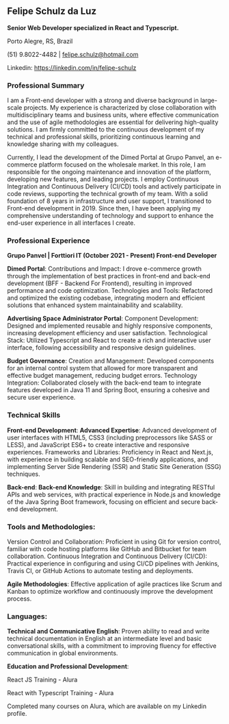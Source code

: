 ## Felipe Schulz da Luz

**Senior Web Developer specialized in React and Typescript.**

Porto Alegre, RS, Brazil

(51) 9.8022-4482 | felipe.schulz@hotmail.com

Linkedin: https://linkedin.com/in/felipe-schulz

### Professional Summary

I am a Front-end developer with a strong and diverse background in large-scale projects. My
experience is characterized by close collaboration with multidisciplinary teams and business
units, where effective communication and the use of agile methodologies are essential for
delivering high-quality solutions. I am firmly committed to the continuous development of my
technical and professional skills, prioritizing continuous learning and knowledge sharing with
my colleagues.

Currently, I lead the development of the Dimed Portal at Grupo Panvel, an e-commerce
platform focused on the wholesale market. In this role, I am responsible for the ongoing
maintenance and innovation of the platform, developing new features, and leading projects. I
employ Continuous Integration and Continuous Delivery (CI/CD) tools and actively
participate in code reviews, supporting the technical growth of my team.
With a solid foundation of 8 years in infrastructure and user support, I transitioned to
Front-end development in 2019. Since then, I have been applying my comprehensive
understanding of technology and support to enhance the end-user experience in all
interfaces I create.

### Professional Experience

**Grupo Panvel | Forttiori IT (October 2021 - Present) 
Front-end Developer**

**Dimed Portal**:
Contributions and Impact: I drove e-commerce growth through the implementation of best
practices in front-end and back-end development (BFF - Backend For Frontend), resulting in
improved performance and code optimization.
Technologies and Tools: Refactored and optimized the existing codebase, integrating
modern and efficient solutions that enhanced system maintainability and scalability.

**Advertising Space Administrator Portal**:
Component Development: Designed and implemented reusable and highly responsive
components, increasing development efficiency and user satisfaction.
Technological Stack: Utilized Typescript and React to create a rich and interactive user
interface, following accessibility and responsive design guidelines.

**Budget Governance**:
Creation and Management: Developed components for an internal control system that
allowed for more transparent and effective budget management, reducing budget errors.
Technology Integration: Collaborated closely with the back-end team to integrate features
developed in Java 11 and Spring Boot, ensuring a cohesive and secure user experience.

### Technical Skills

**Front-end Development**:
**Advanced Expertise**: Advanced development of user interfaces with HTML5, CSS3
(including preprocessors like SASS or LESS), and JavaScript ES6+ to create interactive and
responsive experiences.
Frameworks and Libraries: Proficiency in React and Next.js, with experience in building
scalable and SEO-friendly applications, and implementing Server Side Rendering (SSR) and
Static Site Generation (SSG) techniques.

**Back-end**:
**Back-end Knowledge**: Skill in building and integrating RESTful APIs and web services, with
practical experience in Node.js and knowledge of the Java Spring Boot framework, focusing
on efficient and secure back-end development.

### Tools and Methodologies:
Version Control and Collaboration: Proficient in using Git for version control, familiar with
code hosting platforms like GitHub and Bitbucket for team collaboration.
Continuous Integration and Continuous Delivery (CI/CD): Practical experience in configuring
and using CI/CD pipelines with Jenkins, Travis CI, or GitHub Actions to automate testing and
deployments.

**Agile Methodologies**: Effective application of agile practices like Scrum and Kanban to
optimize workflow and continuously improve the development process.

### Languages:

**Technical and Communicative English**:
Proven ability to read and write technical documentation in English at an intermediate level and basic conversational skills, with a commitment to improving fluency for effective communication in global environments.

**Education and Professional Development**: 

React JS Training - Alura

React with Typescript Training - Alura

Completed many courses on Alura, which are available on my Linkedin profile.
